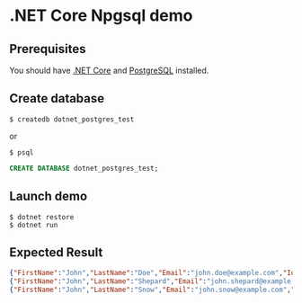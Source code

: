 # .NET Core Npgsql demo
## Prerequisites
You should have [.NET Core](https://www.microsoft.com/net/core) and [PostgreSQL](https://www.postgresql.org) installed.
## Create database
```
$ createdb dotnet_postgres_test
```
or
```
$ psql
```
```sql
CREATE DATABASE dotnet_postgres_test;
```
## Launch demo
```
$ dotnet restore
$ dotnet run
```
## Expected Result
```json
{"FirstName":"John","LastName":"Doe","Email":"john.doe@example.com","Id":1}
{"FirstName":"John","LastName":"Shepard","Email":"john.shepard@example.com","Id":2}
{"FirstName":"John","LastName":"Snow","Email":"john.snow@example.com","Id":3}
```
